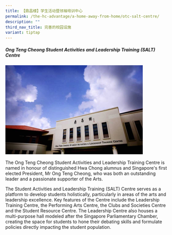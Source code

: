 ```yaml
---
title: 【鼎昌楼】学生活动暨领袖培训中心
permalink: /the-hc-advantage/a-home-away-from-home/otc-salt-centre/
description: ""
third_nav_title: 完善的校园设施
variant: tiptap
---
```

##### Ong Teng Cheong Student Activities and Leadership Training (SALT) Centre

<img style="width:85%" src="/images/otcsalt.jpg">

The Ong Teng Cheong Student Activities and Leadership Training Centre is named in honour of distinguished Hwa Chong alumnus and Singapore's first elected President, Mr Ong Teng Cheong, who was both an outstanding leader and a passionate supporter of the Arts.&nbsp;

The Student Activities and Leadership Training (SALT) Centre serves as a platform to develop students holistically, particularly in areas of the arts and leadership excellence. Key features of the Centre include the Leadership Training Centre, the Performing Arts Centre, the Clubs and Societies Centre and the Student Resource Centre. The Leadership Centre also houses a multi-purpose hall modeled after the Singapore Parliamentary Chamber, creating the space for students to hone their debating skills and formulate policies directly impacting the student population.